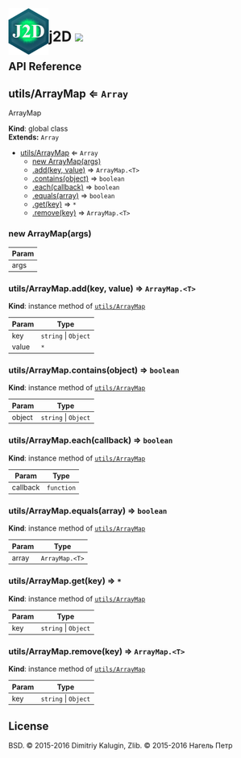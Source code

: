 <img src="https://github.com/fsggs/j2d/blob/0.2.0-dev/src/img/logo.png?raw=true" align="left" width="80"/>
<h1 align="left">j2D <a href="https://www.versioneye.com/user/projects/56afa5f63d82b9003761dfc8">
    <img src="https://www.versioneye.com/user/projects/56afa5f63d82b9003761dfc8/badge.svg?style=flat"/></a></h1>


## API Reference

<a name="utils/ArrayMap"></a>

## utils/ArrayMap ⇐ <code>Array</code>
ArrayMap

**Kind**: global class  
**Extends:** <code>Array</code>  

* [utils/ArrayMap](#utils/ArrayMap) ⇐ <code>Array</code>
    * [new ArrayMap(args)](#new_utils/ArrayMap_new)
    * [.add(key, value)](#utils/ArrayMap+add) ⇒ <code>ArrayMap.&lt;T&gt;</code>
    * [.contains(object)](#utils/ArrayMap+contains) ⇒ <code>boolean</code>
    * [.each(callback)](#utils/ArrayMap+each) ⇒ <code>boolean</code>
    * [.equals(array)](#utils/ArrayMap+equals) ⇒ <code>boolean</code>
    * [.get(key)](#utils/ArrayMap+get) ⇒ <code>\*</code>
    * [.remove(key)](#utils/ArrayMap+remove) ⇒ <code>ArrayMap.&lt;T&gt;</code>

<a name="new_utils/ArrayMap_new"></a>

### new ArrayMap(args)

| Param |
| --- |
| args | 

<a name="utils/ArrayMap+add"></a>

### utils/ArrayMap.add(key, value) ⇒ <code>ArrayMap.&lt;T&gt;</code>
**Kind**: instance method of <code>[utils/ArrayMap](#utils/ArrayMap)</code>  

| Param | Type |
| --- | --- |
| key | <code>string</code> &#124; <code>Object</code> | 
| value | <code>\*</code> | 

<a name="utils/ArrayMap+contains"></a>

### utils/ArrayMap.contains(object) ⇒ <code>boolean</code>
**Kind**: instance method of <code>[utils/ArrayMap](#utils/ArrayMap)</code>  

| Param | Type |
| --- | --- |
| object | <code>string</code> &#124; <code>Object</code> | 

<a name="utils/ArrayMap+each"></a>

### utils/ArrayMap.each(callback) ⇒ <code>boolean</code>
**Kind**: instance method of <code>[utils/ArrayMap](#utils/ArrayMap)</code>  

| Param | Type |
| --- | --- |
| callback | <code>function</code> | 

<a name="utils/ArrayMap+equals"></a>

### utils/ArrayMap.equals(array) ⇒ <code>boolean</code>
**Kind**: instance method of <code>[utils/ArrayMap](#utils/ArrayMap)</code>  

| Param | Type |
| --- | --- |
| array | <code>ArrayMap.&lt;T&gt;</code> | 

<a name="utils/ArrayMap+get"></a>

### utils/ArrayMap.get(key) ⇒ <code>\*</code>
**Kind**: instance method of <code>[utils/ArrayMap](#utils/ArrayMap)</code>  

| Param | Type |
| --- | --- |
| key | <code>string</code> &#124; <code>Object</code> | 

<a name="utils/ArrayMap+remove"></a>

### utils/ArrayMap.remove(key) ⇒ <code>ArrayMap.&lt;T&gt;</code>
**Kind**: instance method of <code>[utils/ArrayMap](#utils/ArrayMap)</code>  

| Param | Type |
| --- | --- |
| key | <code>string</code> &#124; <code>Object</code> | 


## License

BSD. © 2015-2016 Dimitriy Kalugin, Zlib. © 2015-2016 Нагель Петр

